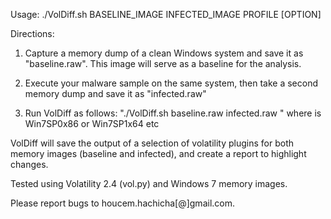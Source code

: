 Usage: ./VolDiff.sh BASELINE_IMAGE INFECTED_IMAGE PROFILE [OPTION]

Directions:

1. Capture a memory dump of a clean Windows system and save it as "baseline.raw". This image will serve as a baseline for the analysis.

2. Execute your malware sample on the same system, then take a second memory dump and save it as "infected.raw"

3. Run VolDiff as follows: "./VolDiff.sh baseline.raw infected.raw <profile>" where <profile> is Win7SP0x86 or Win7SP1x64 etc

VolDiff will save the output of a selection of volatility plugins for both memory images (baseline and infected), and create a report to highlight changes.

Tested using Volatility 2.4 (vol.py) and Windows 7 memory images.

Please report bugs to houcem.hachicha[@]gmail.com.
